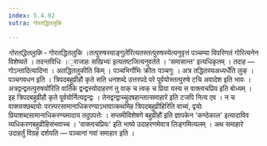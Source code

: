 ```yaml
---
index: 5.4.92
sutra: गोरतद्धितलुकि

---
```

_गोरतद्धितलुकि_ - गोरतद्धितलुकि ।तत्पुरुषस्याङ्गुले॑रित्यतस्तत्पुरुषस्येत्यनुवृत्तं पञ्चम्या विपरिणतं गोरित्यनेन विशेष्यते । तदन्तविधिः ।॒राजाहः सखिभ्यः॑ इत्यतष्टजित्यनुवर्तते । 'समासान्त' इत्यधिकृतम् । तदाह — गोऽन्तादित्यादिना । अतद्धितलुकीति किम्  । पञ्चभिर्गोभिः क्रीतः पञ्चगुः । अत्र तद्धितस्यअध्यर्धे॑ति लुक् । पञ्चगवधन इति । त्रिपदबहुव्रीहौ कृते सति धनशब्दे उत्तरपदे परे पूर्वयोस्तत्पुरुषे टचि अवादेश इति भावः । अत्रद्वन्द्वतत्पुरुषयो॑रिति वार्तिके द्वन्द्वस्योदाहरणं तु वाक् च त्वक् च प्रिया यस्य स वाक्त्वचप्रिय इति बोध्यम् । इह त्रिपदबहुव्रीहौ कृते पूर्वयोर्नित्यद्वन्द्वः । तेनद्वन्द्वाच्चुदषहान्तात्समाहारे॑ इति टजपि नित्य एव । न च वाक्त्वक्छब्दयोः परस्परसामानाधिकरण्याऽभावात्कथमिह त्रिपदबहुव्रीहिरिति वाच्यं, द्वयोः प्रियाशब्दसामानाधिकरण्यमादाय तदुपपत्तेः । सप्तमीविशेषणे बहुव्रीहौ॑ इति ज्ञापकेन 'कण्ठेकाल' इत्यादाविव व्यधिकरणबहुव्रीहिसंभवाच्च । 'वाक्त्वचप्रियः' इति भाष्ये उदाहरणमेवात्र लिङ्गमित्यलम् । अथ समाहारे उदाहर्तुं विग्रहं दर्शयति — पञ्चानां गवां समाहार इति ।
